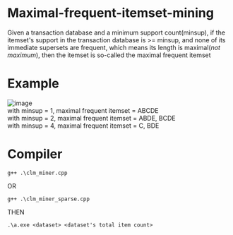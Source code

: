 ﻿# Maximal-frequent-itemset-mining
Given a transaction database and a minimum support count(minsup), if the itemset's support in the transaction database is >= minsup, and none of its immediate supersets are frequent, which means its length is maximal(*not maximum*), then the itemset is so-called the maximal frequent itemset
# Example
![image](https://user-images.githubusercontent.com/64155027/196638346-d0b30af6-a8b9-47a7-ac8a-50766b3f3c90.png)  
with minsup = 1, maximal frequent itemset = ABCDE  
with minsup = 2, maximal frequent itemset = ABDE, BCDE  
with minsup = 4, maximal frequent itemset = C, BDE
# Compiler
```
g++ .\clm_miner.cpp
```
OR
```
g++ .\clm_miner_sparse.cpp
```
THEN
```
.\a.exe <dataset> <dataset's total item count>
```

